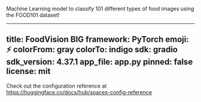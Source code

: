Machine Learning model to classify 101 different types of food images using the FOOD101 dataset!

---
title: FoodVision BIG
framework: PyTorch
emoji: ⚡
colorFrom: gray
colorTo: indigo
sdk: gradio
sdk_version: 4.37.1
app_file: app.py
pinned: false
license: mit
---

Check out the configuration reference at https://huggingface.co/docs/hub/spaces-config-reference
